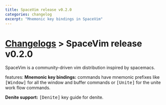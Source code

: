 ```yaml
---
title: SpaceVim release v0.2.0
categories: changelog
excerpt: "Mnemonic key bindings in SpaceVim"
---
```


# [Changelogs](https://spacevim.org/development#changelog) > SpaceVim release v0.2.0

SpaceVim is a community-driven vim distribution inspired by spacemacs. 

features:
**Mnemonic key bindings:** commands have mnemonic prefixes like <kbd>[Window]</kbd> for all the window and buffer commands or <kbd>[Unite]</kbd> for the unite work flow commands.

**Denite support:** <kbd>[Denite]</kbd> key guide for denite.
